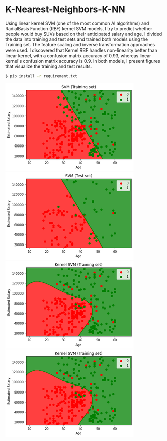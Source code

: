 # K-Nearest-Neighbors-K-NN

Using linear kernel SVM (one of the most common AI algorithms) and RadialBasis Function (RBF) kernel SVM models, I try to predict whether people would buy SUVs based on their anticipated salary and age. I divided the data into training and test sets and trained both models using the Training set. The feature scaling and inverse transformation approaches were used. I discovered that Kernel RBF handles non-linearity better than linear kernel, with a confusion matrix accuracy of 0.93, whereas linear kernel's confusion matrix accuracy is 0.9. In both models, I present figures that visualize the training and test results.



```bash
$ pip install -r requirement.txt
```
![model's output](./Figure1.png)
![model's output](./Figure2.png)
![model's output](./Figure3.png)
![model's output](./Figure3.png)
